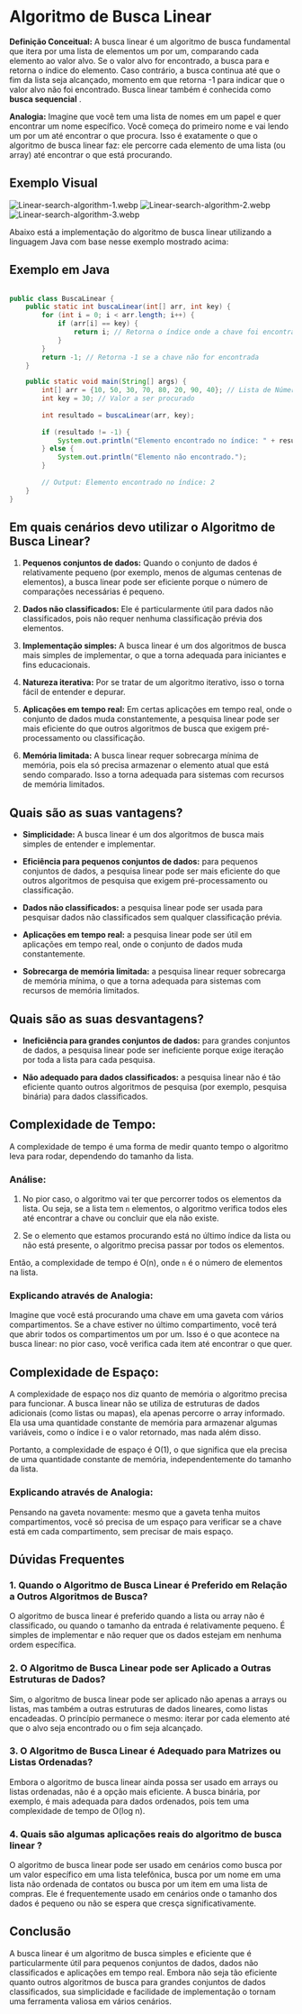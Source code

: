 # Algoritmo de Busca Linear

**Definição Conceitual:** A busca linear é um algoritmo de busca fundamental que itera por uma lista de elementos um por
um, comparando cada elemento ao valor alvo. Se o valor alvo for encontrado, a busca para e retorna o índice do elemento.
Caso contrário, a busca continua até que o fim da lista seja alcançado, momento em que retorna -1 para indicar que o
valor alvo não foi
encontrado. Busca linear também é conhecida como **busca sequencial** .

**Analogia:** Imagine que você tem uma lista de nomes em um papel e quer encontrar um nome específico. Você começa do
primeiro nome e vai lendo um por um até encontrar o que procura. Isso é exatamente o que o algoritmo de busca linear
faz: ele percorre cada elemento de uma lista (ou array) até encontrar o que está procurando.

## Exemplo Visual

![Linear-search-algorithm-1.webp](..%2F..%2F..%2F..%2F..%2FAppData%2FLocal%2FTemp%2FLinear-search-algorithm-1.webp)
![Linear-search-algorithm-2.webp](..%2F..%2F..%2F..%2F..%2FAppData%2FLocal%2FTemp%2FLinear-search-algorithm-2.webp)
![Linear-search-algorithm-3.webp](..%2F..%2F..%2F..%2F..%2FAppData%2FLocal%2FTemp%2FLinear-search-algorithm-3.webp)

Abaixo está a implementação do algoritmo de busca linear utilizando a linguagem Java com base nesse exemplo mostrado
acima:

## Exemplo em Java

``` Java

public class BuscaLinear {
    public static int buscaLinear(int[] arr, int key) {
        for (int i = 0; i < arr.length; i++) {
            if (arr[i] == key) {
                return i; // Retorna o índice onde a chave foi encontrada
            }
        }
        return -1; // Retorna -1 se a chave não for encontrada
    }

    public static void main(String[] args) {
        int[] arr = {10, 50, 30, 70, 80, 20, 90, 40}; // Lista de Números
        int key = 30; // Valor a ser procurado
        
        int resultado = buscaLinear(arr, key);
        
        if (resultado != -1) {
            System.out.println("Elemento encontrado no índice: " + resultado);
        } else {
            System.out.println("Elemento não encontrado.");
        }
        
        // Output: Elemento encontrado no índice: 2
    }
}

```

## Em quais cenários devo utilizar o Algoritmo de Busca Linear?

1. **Pequenos conjuntos de dados:** Quando o conjunto de dados é relativamente pequeno (por exemplo, menos de algumas
   centenas de elementos), a busca linear pode ser eficiente porque o número de comparações necessárias é pequeno.

2. **Dados não classificados:** Ele é particularmente útil para dados não classificados, pois não requer
   nenhuma classificação prévia dos elementos.

3. **Implementação simples:** A busca linear é um dos algoritmos de busca mais simples de implementar, o que a torna
   adequada para iniciantes e fins educacionais.

4. **Natureza iterativa:** Por se tratar de um algoritmo iterativo, isso o torna fácil de entender e depurar.

5. **Aplicações em tempo real:** Em certas aplicações em tempo real, onde o conjunto de dados muda constantemente, a
   pesquisa linear pode ser mais eficiente do que outros algoritmos de busca que exigem pré-processamento ou
   classificação.

6. **Memória limitada:** A busca linear requer sobrecarga mínima de memória, pois ela só precisa armazenar o elemento
   atual que está sendo comparado. Isso a torna adequada para sistemas com recursos de memória limitados.

## Quais são as suas vantagens?

- **Simplicidade:** A busca linear é um dos algoritmos de busca mais simples de entender e implementar.

- **Eficiência para pequenos conjuntos de dados:** para pequenos conjuntos de dados, a pesquisa linear pode ser mais
  eficiente
  do que outros algoritmos de pesquisa que exigem pré-processamento ou classificação.

- **Dados não classificados:** a pesquisa linear pode ser usada para pesquisar dados não classificados sem qualquer
  classificação prévia.

- **Aplicações em tempo real:** a pesquisa linear pode ser útil em aplicações em tempo real, onde o conjunto de dados
  muda
  constantemente.

- **Sobrecarga de memória limitada:** a pesquisa linear requer sobrecarga de memória mínima, o que a torna adequada para
  sistemas com recursos de memória limitados.

## Quais são as suas desvantagens?

- **Ineficiência para grandes conjuntos de dados:** para grandes conjuntos de dados, a pesquisa linear pode ser
  ineficiente
  porque exige iteração por toda a lista para cada pesquisa.

- **Não adequado para dados classificados:** a pesquisa linear não é tão eficiente quanto outros algoritmos de
  pesquisa (por exemplo, pesquisa binária) para dados classificados.

## Complexidade de Tempo:

A complexidade de tempo é uma forma de medir quanto tempo o algoritmo leva para rodar, dependendo do tamanho da lista.

### Análise:

1. No pior caso, o algoritmo vai ter que percorrer todos os elementos da lista. Ou seja, se a lista tem `n` elementos, o
   algoritmo verifica todos eles até encontrar a chave ou concluir que ela não existe.

2. Se o elemento que estamos procurando está no último índice da lista ou não está presente, o algoritmo precisa passar
   por todos os elementos.

Então, a complexidade de tempo é O(n), onde `n` é o número de elementos na lista.

### Explicando através de Analogia:

Imagine que você está procurando uma chave em uma gaveta com vários compartimentos. Se a chave estiver no último
compartimento, você terá que abrir todos os compartimentos um por um. Isso é o que acontece na busca linear: no pior
caso, você verifica cada item até encontrar o que quer.

## Complexidade de Espaço:

A complexidade de espaço nos diz quanto de memória o algoritmo precisa para funcionar. A busca linear não se utiliza de
estruturas de dados adicionais (como listas ou mapas), ela apenas percorre o array informado. Ela usa uma quantidade
constante de
memória para armazenar algumas variáveis, como o índice i e o valor retornado, mas nada além disso.

Portanto, a complexidade de espaço é O(1), o que significa que ela precisa de uma quantidade constante de memória,
independentemente do tamanho da lista.

### Explicando através de Analogia:

Pensando na gaveta novamente: mesmo que a gaveta tenha muitos compartimentos, você só precisa de um espaço para
verificar se a chave está em cada compartimento, sem precisar de mais espaço.

## Dúvidas Frequentes

### 1. Quando o Algoritmo de Busca Linear é Preferido em Relação a Outros Algoritmos de Busca?

O algoritmo de busca linear é preferido quando a lista ou array não é classificado, ou quando o tamanho da entrada é
relativamente pequeno. É simples de implementar e não requer que os dados estejam em nenhuma ordem específica.

### 2. O Algoritmo de Busca Linear pode ser Aplicado a Outras Estruturas de Dados?

Sim, o algoritmo de busca linear pode ser aplicado não apenas a arrays ou listas, mas também a outras estruturas de
dados lineares, como listas encadeadas. O princípio permanece o mesmo: iterar por cada elemento até que o alvo seja
encontrado ou o fim seja alcançado.

### 3. O Algoritmo de Busca Linear é Adequado para Matrizes ou Listas Ordenadas?

Embora o algoritmo de busca linear ainda possa ser usado em arrays ou listas ordenadas, não é a opção mais eficiente. A
busca binária, por exemplo, é mais adequada para dados ordenados, pois tem uma complexidade de tempo de O(log n).

### 4. Quais são algumas aplicações reais do algoritmo de busca linear ?

O algoritmo de busca linear pode ser usado em cenários como busca por um valor específico em uma lista telefônica, busca
por um nome em uma lista não ordenada de contatos ou busca por um item em uma lista de compras. Ele é frequentemente
usado em cenários onde o tamanho dos dados é pequeno ou não se espera que cresça significativamente.

## Conclusão

A busca linear é um algoritmo de busca simples e eficiente que é particularmente útil para pequenos conjuntos de dados,
dados não classificados e aplicações em tempo real. Embora não seja tão eficiente quanto outros algoritmos de busca para
grandes conjuntos de dados classificados, sua simplicidade e facilidade de implementação o tornam uma ferramenta valiosa
em vários cenários.
